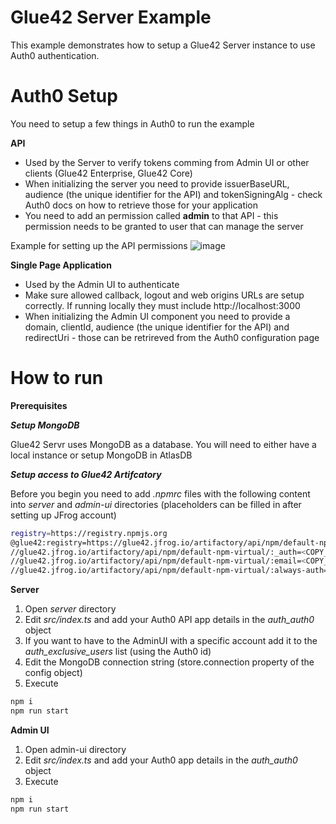 # Glue42 Server Example

This example demonstrates how to setup a Glue42 Server instance to use Auth0 authentication.

# Auth0 Setup

You need to setup a few things in Auth0 to run the example

**API**
* Used by the Server to verify tokens comming from Admin UI or other clients (Glue42 Enterprise, Glue42 Core)
* When initializing the server you need to provide issuerBaseURL, audience (the unique identifier for the API) and tokenSigningAlg - check Auth0 docs on how to retrieve those for your application
* You need to add an permission called **admin** to that API - this permission needs to be granted to user that can manage the server 

Example for setting up the API permissions
![image](https://github.com/Glue42/server-example-auth0/assets/6021897/9449268a-e71b-4bd7-b2e8-60a44608e4d5)


**Single Page Application**
* Used by the Admin UI to authenticate
* Make sure allowed callback, logout and web origins URLs are setup correctly. If running locally they must include http://localhost:3000
* When initializing the Admin UI component you need to provide a domain, clientId, audience (the unique identifier for the API) and redirectUri - those can be retrireved from the Auth0 configuration page


# How to run

**Prerequisites** 

_**Setup MongoDB**_

Glue42 Servr uses MongoDB as a database. You will need to either have a local instance or setup MongoDB in AtlasDB

_**Setup access to Glue42 Artifcatory**_

Before you begin you need to add *.npmrc* files with the following content into _server_ and _admin-ui_ directories (placeholders can be filled in after setting up JFrog account)
```sh
registry=https://registry.npmjs.org
@glue42:registry=https://glue42.jfrog.io/artifactory/api/npm/default-npm-virtual/
//glue42.jfrog.io/artifactory/api/npm/default-npm-virtual/:_auth=<COPY_FROM_JFROG_SETUP>
//glue42.jfrog.io/artifactory/api/npm/default-npm-virtual/:email=<COPY_FROM_JFROG_SETUP>
//glue42.jfrog.io/artifactory/api/npm/default-npm-virtual/:always-auth=true
```

**Server**

1. Open *server* directory
1. Edit *src/index.ts* and add your Auth0 API app details in the *auth_auth0* object
1. If you want to have to the AdminUI with a specific account add it to the *auth_exclusive_users* list (using the Auth0 id)
2. Edit the MongoDB connection string (store.connection property of the config object)
3. Execute 
```sh
npm i
npm run start
```

**Admin UI**

1. Open admin-ui directory
1. Edit *src/index.ts* and add your Auth0 app details in the *auth_auth0* object
1. Execute 
```sh
npm i
npm run start
```

